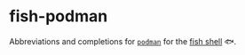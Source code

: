 # fish-podman

Abbreviations and completions for [`podman`](https://podman.io) for the [fish shell](https://fishshell.com/) :fish:.
